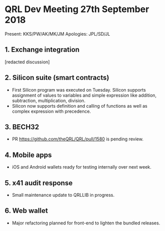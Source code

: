 # QRL Dev Meeting 27th September 2018

Present: KKS/PW/AK/MK/JM
Apologies: JPL/SD/JL

## 1. Exchange integration
[redacted discussion]

## 2. Silicon suite (smart contracts)
- First Silicon program was executed on Tuesday. Silicon supports assignment of values to variables and simple expression like addition, subtraction, multiplication, division.
- Silicon now supports definition and calling of functions as well as complex expression with precedence.

## 3. BECH32
- PR https://github.com/theQRL/QRL/pull/1580 is pending review.

## 4. Mobile apps
- iOS and Android wallets ready for testing internally over next week.

## 5. x41 audit response
- Small maintenance update to QRLLIB in progress.
 
## 6. Web wallet
- Major refactoring planned for front-end to lighten the bundled releases.
